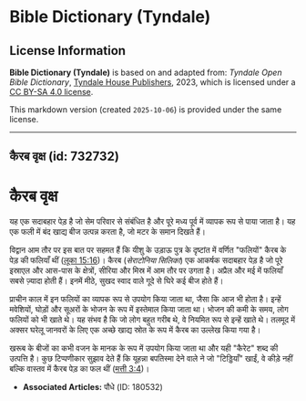 # Bible Dictionary (Tyndale)

## License Information

**Bible Dictionary (Tyndale)** is based on and adapted from: _Tyndale Open Bible Dictionary_, [Tyndale House Publishers](https://tyndaleopenresources.com/), 2023, which is licensed under a [CC BY-SA 4.0 license](https://creativecommons.org/licenses/by-sa/4.0/legalcode.en).

This markdown version (created `2025-10-06`) is provided under the same license.



--------------------------------

## कैरब वृक्ष (id: 732732)

कैरब वृक्ष
==========

यह एक सदाबहार पेड़ है जो सेम परिवार से संबंधित है और पूरे मध्य पूर्व में व्यापक रूप से पाया जाता है। यह एक फली में बंद खाद्य बीज उत्पन्न करता है, जो मटर के समान दिखते हैं। 

विद्वान आम तौर पर इस बात पर सहमत हैं कि यीशु के उड़ाऊ पुत्र के दृष्टांत में वर्णित "फलियों" कैरब के पेड़ की फलियाँ थीं ([लूका 15:16](https://ref.ly/Luke15:16))। कैरब (*सेराटोनिया सिलिका*) एक आकर्षक सदाबहार पेड़ है जो पूरे इस्राएल और आस\-पास के क्षेत्रों, सीरिया और मिस्र में आम तौर पर उगता है। अप्रैल और मई में फलियाँ सबसे ज़्यादा होती हैं। इनमें मीठे, सुखद स्वाद वाले गूदे से घिरे कई बीज होते हैं।

प्राचीन काल में इन फलियों का व्यापक रूप से उपयोग किया जाता था, जैसा कि आज भी होता है। इन्हें मवेशियों, घोड़ों और सूअरों के भोजन के रूप में इस्तेमाल किया जाता था। भोजन की कमी के समय, लोग फलियों को भी खाते थे। यह संभव है कि जो लोग बहुत गरीब थे, वे नियमित रूप से इन्हें खाते थे। तलमूद में अक्सर घरेलू जानवरों के लिए एक अच्छे खाद्य स्रोत के रूप में कैरब का उल्लेख किया गया है।

खरूब के बीजों का कभी वजन के मानक के रूप में उपयोग किया जाता था और यही "कैरेट" शब्द की उत्पत्ति है। कुछ टिप्पणीकार सुझाव देते हैं कि यूहन्ना बपतिस्मा देने वाले ने जो "टिड्डियाँ" खाईं, वे कीड़े नहीं बल्कि वास्तव में कैरब पेड़ का फल थीं ([मत्ती 3:4](https://ref.ly/Matt3:4))। 

* **Associated Articles:** पौधे (ID: 180532)

